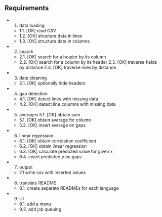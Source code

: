 ## Requirements

- 1. data loading
  - 1.1. [OK] read CSV
  - 1.2. [OK] structure data in lines
  - 1.3. [OK] structure data in columns
- 2. search
  - 2.1. [OK] search for a header by its column
  - 2.2. [OK] search for a column by its header
    2.3. [OK] traverse fields by distance
    2.4. [OK] traverse lines by distance
- 3. data cleaning
  - 2.1. [OK] optionally hide headers
- 4. gap detection 
  - 4.1. [OK] detect lines with missing data
  - 4.2. [OK] detect line columns with missing data
- 5. averages
    5.1. [OK] obtain sum
  - 5.1. [OK] obtain average for column
  - 5.2. [OK] insert average on gaps
- 6. linear regression 
  - 6.1. [OK] obtain correlation coefficient
  - 6.2. [OK] obtain linear regression
  - 6.3. [OK] calculate predicted value for given x
  - 6.4. insert predicted y on gaps
- 7. output
  - 7.1 write csv with inserted values
- 8. translate README
  - 8.1. create separate READMEs for each language
- 9. UI
  - 9.1. add a menu
  - 9.2. add job queuing
